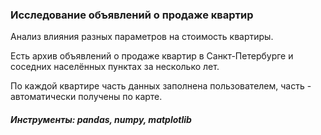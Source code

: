 ### Исследование объявлений о продаже квартир

Анализ влияния разных параметров на стоимость квартиры.

Есть архив объявлений о продаже квартир в Санкт-Петербурге и соседних населённых пунктах за несколько лет.
  
По каждой квартире часть данных заполнена пользователем, часть - автоматически получены по карте.

##### Инструменты: pandas, numpy, matplotlib

